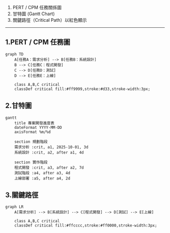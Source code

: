 1. PERT / CPM 任務關係圖  
2. 甘特圖 (Gantt Chart)  
3. 關鍵路徑（Critical Path）以紅色顯示  

---

## 1.PERT / CPM 任務圖
```mermaid
graph TD
    A[任務A：需求分析] --> B[任務B：系統設計]
    B --> C[任務C：程式開發]
    C --> D[任務D：測試]
    D --> E[任務E：上線]
    
    class A,B,C critical
    classDef critical fill:#ff9999,stroke:#d33,stroke-width:3px;
```
## 2.甘特圖
```mermaid
gantt
    title 專案開發進度表
    dateFormat YYYY-MM-DD
    axisFormat %m/%d
    
    section 規劃階段
    需求分析 :crit, a1, 2025-10-01, 3d
    系統設計 :crit, a2, after a1, 4d
    
    section 實作階段
    程式開發 :crit, a3, after a2, 7d
    測試階段 :a4, after a3, 4d
    上線部署 :a5, after a4, 2d
```
## 3.關鍵路徑
```mermaid
graph LR
    A[需求分析] --> B[系統設計] --> C[程式開發] --> D[測試] --> E[上線]
    
    class A,B,C critical
    classDef critical fill:#ffcccc,stroke:#ff0000,stroke-width:3px;
```

